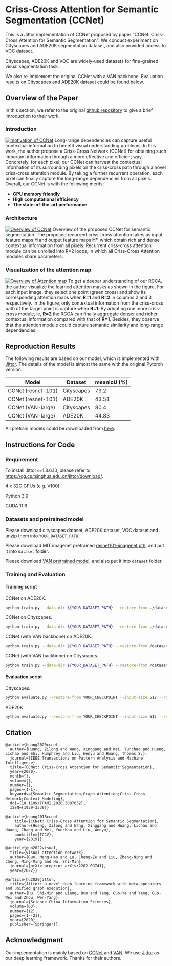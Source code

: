 # Criss-Cross Attention for Semantic Segmentation (CCNet)

This is a Jittor implementation of CCNet proposed by paper "CCNet: Criss-Cross Attention for Semantic Segmentation". We conduct experiment on Cityscapes and ADE20K segmentation dataset, and also provided access to VOC dataset. 

Cityscapes, ADE20K and VOC are widely-used datasets for fine-grained visual segmentation task.

We also re-implement the original CCNet with a VAN backbone. Evaluation results on Cityscapes and ADE20K dataset could be found below.



## Overview of the Paper

In this section, we refer to the original [github repository](https://github.com/speedinghzl/CCNet/) to give a brief introduction to their work.

### Introduction

[![motivation of CCNet](https://user-images.githubusercontent.com/4509744/50546460-7df6ed00-0bed-11e9-9340-d026373b2cbe.png)](https://user-images.githubusercontent.com/4509744/50546460-7df6ed00-0bed-11e9-9340-d026373b2cbe.png) Long-range dependencies can capture useful contextual information to benefit visual understanding problems. In this work, the author propose a Criss-Cross Network (CCNet) for obtaining such important information through a more effective and efficient way. Concretely, for each pixel, our CCNet can harvest the contextual information of its surrounding pixels on the criss-cross path through a novel criss-cross attention module. By taking a further recurrent operation, each pixel can finally capture the long-range dependencies from all pixels. Overall, our CCNet is with the following merits:

- **GPU memory friendly**
- **High computational efficiency**
- **The state-of-the-art performance**



### Architecture

[![Overview of CCNet](https://user-images.githubusercontent.com/4509744/50546462-851dfb00-0bed-11e9-962a-bffab2401997.png)](https://user-images.githubusercontent.com/4509744/50546462-851dfb00-0bed-11e9-962a-bffab2401997.png) Overview of the proposed CCNet for semantic segmentation. The proposed recurrent criss-cross attention takes as input feature maps **H** and output feature maps **H''** which obtain rich and dense contextual information from all pixels. Recurrent criss-cross attention module can be unrolled into R=2 loops, in which all Criss-Cross Attention modules share parameters.



### Visualization of the attention map

[![Overview of Attention map](https://user-images.githubusercontent.com/4509744/50546463-88b18200-0bed-11e9-9f87-c74327c11a68.png)](https://user-images.githubusercontent.com/4509744/50546463-88b18200-0bed-11e9-9f87-c74327c11a68.png) To get a deeper understanding of our RCCA, the author visualize the learned attention masks as shown in the figure. For each input image, they select one point (green cross) and show its corresponding attention maps when **R=1** and **R=2** in columns 2 and 3 respectively. In the figure, only contextual information from the criss-cross path of the target point is capture when **R=1**. By adopting one more criss-cross module, ie, **R=2** the RCCA can finally aggregate denser and richer contextual information compared with that of **R=1**. Besides, they observe that the attention module could capture semantic similarity and long-range dependencies.




## Reproduction Results

The following results are based on our model, which is implemented with [Jittor](https://cg.cs.tsinghua.edu.cn/jittor/). The details of the model is almost the same with the original Pytorch version.

| Model              | Dataset    | meanIoU (%) |
| ------------------ | ---------- | ----------- |
| CCNet (resnet-101) | Cityscapes | 79.2        |
| CCNet (resnet-101) | ADE20K     | 43.51       |
| CCNet (VAN-large)  | Cityscapes | 80.4        |
| CCNet (VAN-large)  | ADE20K     | 44.83       |

All pretrain models could be downloaded from [here](https://cloud.tsinghua.edu.cn/d/8490a3718b9245c5b19b/).



## Instructions for Code

### Requirement

To install Jittor==1.3.6.10, please refer to https://cg.cs.tsinghua.edu.cn/jittor/download/.

4 x 32G GPUs (e.g. V100)

Python 3.9

CUDA 11.6

### Datasets and pretrained model

Please download cityscapes dataset, ADE20K dataset, VOC dataset and unzip them into `YOUR_DATASET_PATH`.

Please download MIT imagenet pretrained [resnet101-imagenet.pth](http://sceneparsing.csail.mit.edu/model/pretrained_resnet/resnet101-imagenet.pth), and put it into `dataset` folder.

Please download [VAN pretrained model](https://github.com/Visual-Attention-Network/VAN-Classification), and also put it into `dataset` folder.

### Training and Evaluation

#### Training script

CCNet on ADE20K.
```bash
python train.py --data-dir ${YOUR_DATASET_PATH} --restore-from ./dataset/resnet101-imagenet.pth --start 0 --max-iter 60000 --random-mirror --random-scale --learning-rate 1e-2 --input-size 512 --weight-decay 1e-4 --batch-size 8 --num-steps 60000 --save-pred-every 2000 --recurrence 2 --model ccnet_large --dataset ade20k --num-classes 151
```

CCNet on Cityscapes.
```bash
python train.py --data-dir ${YOUR_DATASET_PATH} --restore-from ./dataset/resnet101-imagenet.pth --start 0 --max-iter 60000 --random-mirror --random-scale --learning-rate 1e-2 --input-size 512 --weight-decay 1e-4 --batch-size 8 --num-steps 60000 --save-pred-every 2000 --recurrence 2 --model ccnet_large --dataset cityscape --num-classes 19
```

CCNet (with VAN backbone) on ADE20K.
```bash
python train.py --data-dir ${YOUR_DATASET_PATH} --restore-from /dataset/van_large.pth --start 0 --max-iter 60000 --random-mirror --random-scale --learning-rate 1e-2 --input-size 512 --weight-decay 1e-4 --batch-size 8 --num-steps 60000 --save-pred-every 2000 --recurrence 2 --model van --dataset ade20k --num-classes 151 --van-size van_large
```

CCNet (with VAN backbone) on Cityscapes.
```bash
python train.py --data-dir ${YOUR_DATASET_PATH} --restore-from /dataset/van_large.pth --start 0 --max-iter 60000 --random-mirror --random-scale --learning-rate 1e-2 --input-size 512 --weight-decay 1e-4 --batch-size 8 --num-steps 60000 --save-pred-every 2000 --recurrence 2 --model van --dataset cityscape --num-classes 19 --van-size van_large
```

#### Evaluation script

Cityscapes.

```bash
python evaluate.py --restore-from YOUR_CHECKPOINT --input-size 512 --recurrence 2 --model [ccnet_large,van] --dataset cityscape --num-classes 19 --ignore-label 255
```

ADE20K
```bash
python evaluate.py --restore-from YOUR_CHECKPOINT --input-size 512 --recurrence 2 --model [ccnet_large,van] --dataset cityscape --num-classes 151 --ignore-label 0
```



## Citation

```
@article{huang2020ccnet,
  author={Huang, Zilong and Wang, Xinggang and Wei, Yunchao and Huang, Lichao and Shi, Humphrey and Liu, Wenyu and Huang, Thomas S.},
  journal={IEEE Transactions on Pattern Analysis and Machine Intelligence}, 
  title={CCNet: Criss-Cross Attention for Semantic Segmentation}, 
  year={2020},
  month={},
  volume={},
  number={},
  pages={1-1},
  keywords={Semantic Segmentation;Graph Attention;Criss-Cross Network;Context Modeling},
  doi={10.1109/TPAMI.2020.3007032},
  ISSN={1939-3539}}

@article{huang2018ccnet,
    title={CCNet: Criss-Cross Attention for Semantic Segmentation},
    author={Huang, Zilong and Wang, Xinggang and Huang, Lichao and Huang, Chang and Wei, Yunchao and Liu, Wenyu},
    booktitle={ICCV},
    year={2019}}

@article{guo2022visual,
  title={Visual attention network},
  author={Guo, Meng-Hao and Lu, Cheng-Ze and Liu, Zheng-Ning and Cheng, Ming-Ming and Hu, Shi-Min},
  journal={arXiv preprint arXiv:2202.09741},
  year={2022}}

@article{hu2020jittor,
  title={Jittor: a novel deep learning framework with meta-operators and unified graph execution},
  author={Hu, Shi-Min and Liang, Dun and Yang, Guo-Ye and Yang, Guo-Wei and Zhou, Wen-Yang},
  journal={Science China Information Sciences},
  volume={63},
  number={12},
  pages={1--21},
  year={2020},
  publisher={Springer}}
```



## Acknowledgment

Our implementation is mainly based on [CCNet](https://github.com/speedinghzl/CCNet/) and [VAN](https://github.com/Visual-Attention-Network). We use [Jittor](https://cg.cs.tsinghua.edu.cn/jittor/) as our deep learning framework. Thanks for their authors.